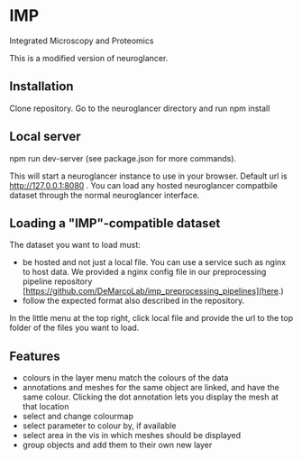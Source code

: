 # IMP
Integrated Microscopy and Proteomics

This is a modified version of neuroglancer. 

## Installation
Clone repository. Go to the neuroglancer directory and run npm install

## Local server
npm run dev-server  (see package.json for more commands).

This will start a neuroglancer instance to use in your browser. Default url is http://127.0.0.1:8080 .
You can load any hosted neuroglancer compatbile dataset through the normal neuroglancer interface.

## Loading a "IMP"-compatible dataset
The dataset you want to load must:
-  be hosted and not just a local file. You can use a service such as nginx to host data. We provided a nginx config file in our preprocessing pipeline repository [https://github.com/DeMarcoLab/imp_preprocessing_pipelines](here.)
-  follow the expected format also described in the repository.

In the little menu at the top right, click local file and provide the url to the top folder of the files you want to load.

## Features
- colours in the layer menu match the colours of the data
- annotations and meshes for the same object are linked, and have the same colour. Clicking the dot annotation lets you display the mesh at that location
- select and change colourmap
- select parameter to colour by, if available
- select area in the vis in which meshes should be displayed
- group objects and add them to their own new layer


